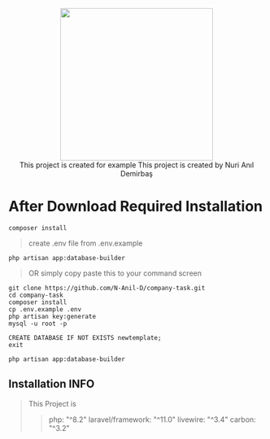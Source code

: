 <p align="center">
    <img src="https://extratik.com/wp-content/uploads/2023/01/logo.png" style="width: 300px;">
    <br>
    This project is created for example
    This project is created by Nuri Anıl Demirbaş
    <br>
</p>

# After Download Required Installation

```
composer install
```
> create .env file from .env.example
```
php artisan app:database-builder
```
> OR simply copy paste this to your command screen

```
git clone https://github.com/N-Anil-D/company-task.git
cd company-task
composer install
cp .env.example .env
php artisan key:generate
mysql -u root -p

CREATE DATABASE IF NOT EXISTS newtemplate;
exit

php artisan app:database-builder
```
## Installation INFO
> This Project is 
>> php: "^8.2"
>> laravel/framework: "^11.0"
>> livewire: "^3.4"
>> carbon: "^3.2"
